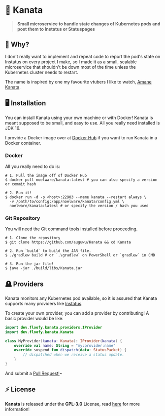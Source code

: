 # 💫 Kanata
> **Small microservice to handle state changes of Kubernetes pods and post them to Instatus or Statuspages**

## 🤔 Why?
I don't really want to implement and repeat code to report the pod's state on Instatus on every project I make,
so I made it as a small, scalable microservice that shouldn't be down most of the time unless the Kubernetes
cluster needs to restart.

The name is inspired by one my favourite vtubers I like to watch, [Amane Kanata](https://www.youtube.com/channel/UCZlDXzGoo7d44bwdNObFacg).

## 🖥️ Installation
You can install Kanata using your own machine or with Docker! Kanata
is meant supposed to be small, and easy to use. All you really need installed
is JDK 16.

I provide a Docker image over at [Docker Hub](https://hub.docker.com/-/noelware/kanata) if you want to run
Kanata in a Docker container.

### Docker
All you really need to do is:

```shell
# 1. Pull the image off of Docker Hub
$ docker pull noelware/kanata:latest # you can also specify a version or commit hash

# 2. Run it!
$ docker run -d -p <host>:22903 --name kanata --restart always \
  -v /path/to/config:/app/noelware/kanata/config.yml \
  noelware/kanata:latest # or specify the version / hash you used
```

### Git Repository
You will need the Git command tools installed before proceeding.

```shell
# 1. Clone the repository
$ git clone https://github.com/auguwu/Kanata && cd Kanata

# 2. Run `build` to build the JAR file.
$ ./gradlew build # or `.\gradlew` on PowerShell or `gradlew` in CMD

# 3. Run the jar file!
$ java -jar ./build/libs/Kanata.jar
```

## 🪦 Providers
Kanata monitors any Kubernetes pod available, so it is assured that Kanata
supports many providers like [Instatus](https://instatus.com).

To create your own provider, you can add a provider by contributing! A basic provider
would be like:

```kotlin
import dev.floofy.kanata.providers.IProvider
import dev.floofy.kanata.Kanata

class MyProvider(kanata: Kanata): IProvider(kanata) {
    override val name: String = "my:provider:name"
    override suspend fun dispatch(data: StatusPacket) {
        // dispatched when we receive a status update.
    }
}
```

And submit a [Pull Request!](https://github.com/auguwu/Kanata/compare)~

## ⚡ License
**Kanata** is released under the **GPL-3.0** License, read [here](/LICENSE) for more information!
